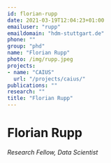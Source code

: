 ```yaml
---
id: florian-rupp
date: 2021-03-19T12:04:23+01:00
emailuser: "rupp"
emaildomain: "hdm-stuttgart.de"
phone: "" 
group: "phd"
name: "Florian Rupp"
photo: /img/rupp.jpeg
projects:
- name: "CAIUS"
  url: "/projects/caius/"
publications: ""
research: ""
title: "Florian Rupp"
---
```


# Florian Rupp

*Research Fellow, Data Scientist*

